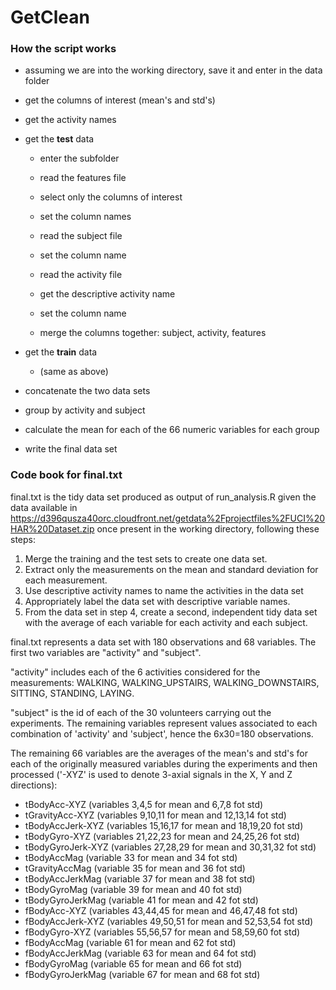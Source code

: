 # GetClean

### How the script works

- assuming we are into the working directory, save it and enter in the data folder
- get the columns of interest (mean's and std's)
- get the activity names

- get the **test** data
  - enter the subfolder
 
  - read the features file
  - select only the columns of interest
  - set the column names
 
  - read the subject file
  - set the column name

  - read the activity file
  - get the descriptive activity name
  - set the column name

  - merge the columns together: subject, activity, features

- get the **train** data
  - (same as above)
  
  
- concatenate the two data sets

- group by activity and subject

- calculate the mean for each of the 66 numeric variables for each group

- write the final data set

### Code book for final.txt

final.txt is the tidy data set produced as output of run_analysis.R given the data available in https://d396qusza40orc.cloudfront.net/getdata%2Fprojectfiles%2FUCI%20HAR%20Dataset.zip once present in the working directory, following these steps:
1. Merge the training and the test sets to create one data set.
2. Extract only the measurements on the mean and standard deviation for each measurement.
3. Use descriptive activity names to name the activities in the data set
4. Appropriately label the data set with descriptive variable names.
5. From the data set in step 4, create a second, independent tidy data set with the average of each variable for each activity and each subject.

final.txt represents a data set with 180 observations and 68 variables.
The first two variables are "activity" and "subject".

"activity" includes each of the 6 activities considered for the measurements: WALKING, WALKING_UPSTAIRS, WALKING_DOWNSTAIRS, SITTING, STANDING, LAYING.

"subject" is the id of each of the 30 volunteers carrying out the experiments.
The remaining variables represent values associated to each combination of 'activity' and 'subject', hence the 6x30=180 observations.

The remaining 66 variables are the averages of the mean's and std's for each of the originally measured variables during the experiments and then processed ('-XYZ' is used to denote 3-axial signals in the X, Y and Z directions):

- tBodyAcc-XYZ (variables 3,4,5 for mean and 6,7,8 fot std)
- tGravityAcc-XYZ (variables 9,10,11 for mean and 12,13,14 fot std)
- tBodyAccJerk-XYZ (variables 15,16,17 for mean and 18,19,20 fot std)
- tBodyGyro-XYZ (variables 21,22,23 for mean and 24,25,26 fot std)
- tBodyGyroJerk-XYZ (variables 27,28,29 for mean and 30,31,32 fot std)
- tBodyAccMag (variable 33 for mean and 34 fot std)
- tGravityAccMag (variable 35 for mean and 36 fot std)
- tBodyAccJerkMag (variable 37 for mean and 38 fot std)
- tBodyGyroMag (variable 39 for mean and 40 fot std)
- tBodyGyroJerkMag (variable 41 for mean and 42 fot std)
- fBodyAcc-XYZ (variables 43,44,45 for mean and 46,47,48 fot std)
- fBodyAccJerk-XYZ (variables 49,50,51 for mean and 52,53,54 fot std)
- fBodyGyro-XYZ (variables 55,56,57 for mean and 58,59,60 fot std)
- fBodyAccMag (variable 61 for mean and 62 fot std)
- fBodyAccJerkMag (variable 63 for mean and 64 fot std)
- fBodyGyroMag (variable 65 for mean and 66 fot std)
- fBodyGyroJerkMag (variable 67 for mean and 68 fot std)
